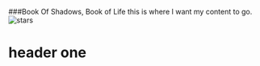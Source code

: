###Book Of Shadows, Book of Life
this is where I want my content to go.
![stars](https://snappygoat.com/b/a7363b86f039c35629463dcc4f6ca8d529a00e7e)
# header one
